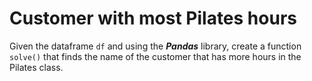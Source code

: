# Customer with most Pilates hours

Given the dataframe ```df``` and using the ***Pandas*** library, create a function ```solve()``` that finds the name of the customer that has more hours in the Pilates class.